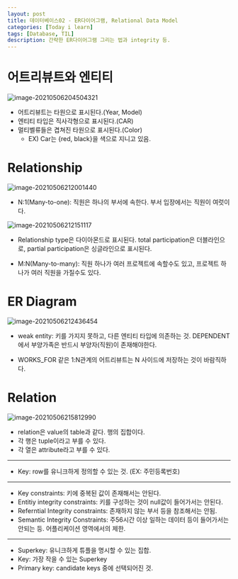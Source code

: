 ```yaml
---
layout: post
title: 데이터베이스02 - ER다이어그램, Relational Data Model
categories: [Today i learn]
tags: [Database, TIL]
description: 간략한 ER다이어그램 그리는 법과 integrity 등.
---
```




# 어트리뷰트와 엔티티

![image-20210506204504321](https://raw.githubusercontent.com/chunyunseo/ImageRepo/image/img/image-20210506204504321.png)

- 어트리뷰트는 타원으로 표시된다.(Year, Model)
- 엔티티 타입은 직사각형으로 표시된다.(CAR)
- 멀티벨류들은 겹쳐진 타원으로 표시된다.(Color) 
  - EX) Car는 {red, black}을 색으로 지니고 있음.



# Relationship

![image-20210506212001440](https://raw.githubusercontent.com/chunyunseo/ImageRepo/image/img/image-20210506212001440.png)

- N:1(Many-to-one): 직원은 하나의 부서에 속한다. 부서 입장에서는 직원이 여럿이다.

![image-20210506212151117](https://raw.githubusercontent.com/chunyunseo/ImageRepo/image/img/image-20210506212151117.png)

- Relationship type은 다이아몬드로 표시된다. total participation은 더블라인으로, partial participation은 싱글라인으로 표시된다.

- M:N(Many-to-many): 직원 하나가 여러 프로젝트에 속할수도 있고, 프로젝트 하나가 여러 직원을 가질수도 있다.



# ER Diagram

![image-20210506212436454](https://raw.githubusercontent.com/chunyunseo/ImageRepo/image/img/image-20210506212436454.png)

- weak entity: 키를 가지지 못하고, 다른 엔티티 타입에 의존하는 것. DEPENDENT에서 부양가족은 반드시 부양자(직원)이 존재해야한다.

- WORKS_FOR 같은 1:N관계의 어트리뷰트는 N 사이드에 저장하는 것이 바람직하다.



# Relation

![image-20210506215812990](https://raw.githubusercontent.com/chunyunseo/ImageRepo/image/img/image-20210506215812990.png)

- relation은 value의 table과 같다. 행의 집합이다.
- 각 행은 tuple이라고 부를 수 있다. 
- 각 열은 attribute라고 부를 수 있다.

----

- Key: row를 유니크하게 정의할 수 있는 것. (EX: 주민등록번호)



----

- Key constraints: 키에 중복된 값이 존재해서는 안된다.
- Entitiy integrity constraints: 키를 구성하는 것이 null값이 들어가서는 안된다.
- Referntial Integrity constraints: 존재하지 않는 부서 등을 참조해서는 안됨.
- Semantic Integrity Constraints: 주56시간 이상 일하는 데이터 등이 들어가서는 안되는 등. 어플리케이션 영역에서의 제한.

---

- Superkey: 유니크하게 튜플을 명시할 수 있는 집합.
- Key: 가장 작을 수 있는 Superkey
- Primary key: candidate keys 중에 선택되어진 것.
